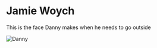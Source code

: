 # Jamie Woych  
This is the face Danny makes when he needs to go outside

 ![Danny](https://alfiepet.wordpress.com/wp-content/uploads/2025/01/img_5064.jpg)

